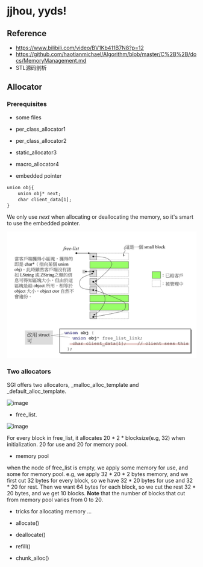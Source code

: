 
# **jjhou, yyds!**

## Reference 
- https://www.bilibili.com/video/BV1Kb411B7N8?p=12
- https://github.com/haotianmichael/Algorithm/blob/master/C%2B%2B/docs/MemoryManagement.md
- STL源码剖析



## Allocator
### Prerequisites
- some files
 - per_class_allocator1
 - per_class_allocator2
 - static_allocator3
 - macro_allocator4

- embedded pointer
```
union obj{
    union obj* next;
    char client_data[1];    
}
```
We only use _next_ when allocating or deallocating the memory, so it's smart to use the embedded pointer. 


![image](./images/alloc1.png)


### Two allocators
SGI offers two allocators, _malloc_alloc_template and _default_alloc_template. 

![image](https://github.com/Tyronezzz/CPP-STL/blob/master/allocator/images/alloc2.png)


- free_list. 

![image](https://github.com/Tyronezzz/CPP-STL/blob/master/allocator/images/alloc3.png)

For every block in free_list, it allocates 20 * 2 * blocksize(e.g, 32) when initialization. 20 for use and 20 for memory pool. 

- memory pool

when the node of free_list is empty, we apply some memory for use, and some for memory pool. e.g, we apply 32 * 20 * 2 bytes memory, and we first cut 32 bytes for every block, so we have 32 * 20 bytes for use and 32 * 20 for rest. Then we want 64 bytes for each block, so we cut the rest 32 * 20 bytes, and we get 10 blocks. **Note** that the number of blocks that cut from memory pool varies from 0 to 20. 

- tricks for allocating memory
...


- allocate()
- deallocate()
- refill()
- chunk_alloc()



